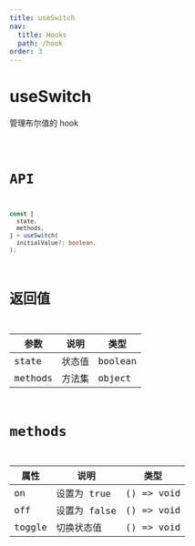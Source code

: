 ```yaml
---
title: useSwitch
nav:
  title: Hooks
  path: /hook
order: 3
---
```


# useSwitch

管理布尔值的 hook

<code src="./demo/useSwitch.tsx">

# API

```typescript
const [
  state,
  methods,
] = useSwitch(
  initialValue?: boolean,
);
```

# 返回值

| 参数    | 说明   | 类型    |
| ------- | ------ | ------- |
| state   | 状态值 | boolean |
| methods | 方法集 | object  |

# methods

| 属性   | 说明         | 类型       |
| ------ | ------------ | ---------- |
| on     | 设置为 true  | () => void |
| off    | 设置为 false | () => void |
| toggle | 切换状态值   | () => void |
